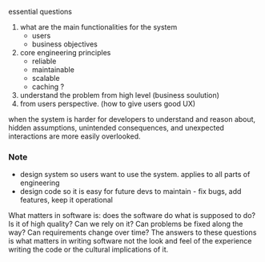 essential questions 

1. what are the main functionalities for the system 
    - users
    - business objectives 
2. core engineering principles 
    - reliable
    - maintainable 
    - scalable
    - caching ? 
3. understand the problem from high level (business soulution)
4. from users perspective. (how to give users good UX)



when the system is harder for developers to understand and reason about, hidden assumptions, unintended consequences, and unexpected interactions are more easily overlooked.


### Note

-   design system so users want to use the system. applies to all parts of engineering 
-   design code so it is easy for future devs to maintain - fix bugs, add features, keep it operational 


What matters in software is: does the software do what is supposed to do? Is it of high quality? Can we rely on it? Can problems be fixed along the way? Can requirements change over time? The answers to these questions is what matters in writing software not the look and feel of the experience writing the code or the cultural implications of it.